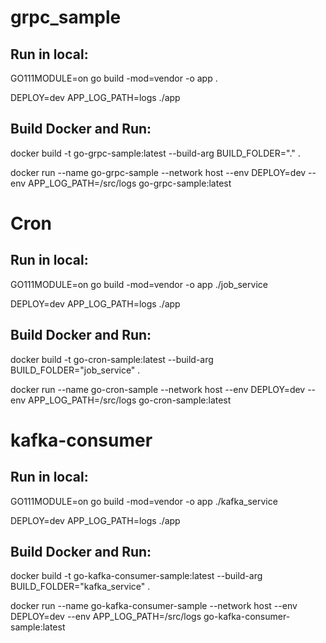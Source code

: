 # grpc_sample

## Run in local:

  GO111MODULE=on go build -mod=vendor -o app .

  DEPLOY=dev APP_LOG_PATH=logs ./app

## Build Docker and Run:

  docker build -t go-grpc-sample:latest --build-arg BUILD_FOLDER="." .

  docker run --name go-grpc-sample --network host --env DEPLOY=dev --env APP_LOG_PATH=/src/logs go-grpc-sample:latest


# Cron

## Run in local:

  GO111MODULE=on go build -mod=vendor -o app ./job_service

  DEPLOY=dev APP_LOG_PATH=logs ./app

## Build Docker and Run:

  docker build -t go-cron-sample:latest --build-arg BUILD_FOLDER="job_service" .

  docker run --name go-cron-sample --network host --env DEPLOY=dev --env APP_LOG_PATH=/src/logs go-cron-sample:latest


# kafka-consumer

## Run in local:

  GO111MODULE=on go build -mod=vendor -o app ./kafka_service

  DEPLOY=dev APP_LOG_PATH=logs ./app

## Build Docker and Run:

  docker build -t go-kafka-consumer-sample:latest --build-arg BUILD_FOLDER="kafka_service" .

  docker run --name go-kafka-consumer-sample --network host --env DEPLOY=dev --env APP_LOG_PATH=/src/logs go-kafka-consumer-sample:latest

